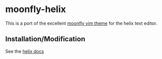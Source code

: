 # moonfly-helix
This is a port of the excellent [moonfly vim theme](https://github.com/bluz71/vim-moonfly-colors) for the helix text editor.

## Installation/Modification
See the [helix docs](https://docs.helix-editor.com/themes.html#themes)

